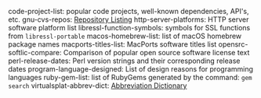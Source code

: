 code-project-list: popular code projects, well-known dependencies, API's, etc.
gnu-cvs-repos: [Repository Listing](http://cvs.savannah.gnu.org/viewvc)
http-server-platforms: HTTP server software platform list
libressl-function-symbols: symbols for SSL functions from `libressl-portable`
macos-homebrew-list: list of macOS homebrew package names
macports-titles-list: MacPorts software titles list
opensrc-softlic-compare: Comparison of popular open source software license text
perl-release-dates: Perl version strings and their corresponding release dates
program-language-designed: List of design reasons for programming languages 
ruby-gem-list: list of RubyGems generated by the command: `gem search`
virtualsplat-abbrev-dict: [Abbreviation Dictionary](virtualsplat.com/abbrevs)
